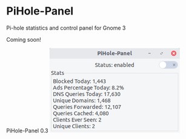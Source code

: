 # PiHole-Panel
Pi-hole statistics and control panel for Gnome 3

Coming soon!


PiHole-Panel 0.3
![](PiHole-Panel-0.1.png)
